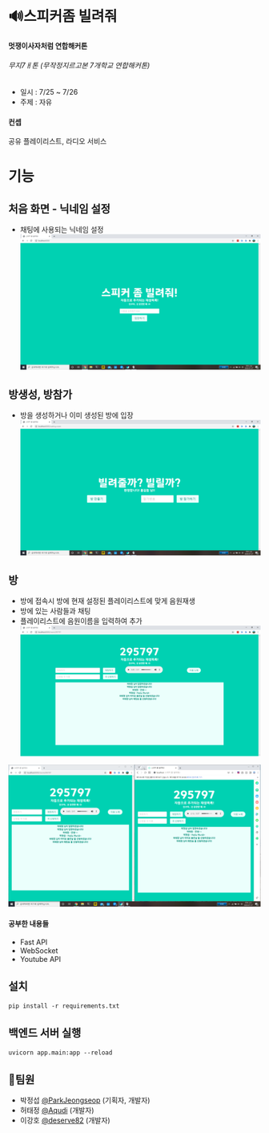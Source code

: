 # 🔊스피커좀 빌려줘

#### 멋쟁이사자처럼 연합해커톤 
###### 무지7ㅐ톤 (무작정지르고본 7개학교 연합해커톤)
+ 일시 : 7/25 ~ 7/26 
+ 주제 : 자유  

#### 컨셉
공유 플레이리스트, 라디오 서비스

# 기능

## 처음 화면 - 닉네임 설정
+ 채팅에 사용되는 닉네임 설정
![Main](./Docs/IMAGES/main.png)

## 방생성, 방참가
+ 방을 생성하거나 이미 생성된 방에 입장
![Waiting-Room](./Docs/IMAGES/waiting-room.png)

## 방
+ 방에 접속시 방에 현재 설정된 플레이리스트에 맞게 음원재생
+ 방에 있는 사람들과 채팅
+ 플레이리스트에 음원이름을 입력하여 추가
![Room](./Docs/IMAGES/inroom.png)

![Room](./Docs/IMAGES/twin.png)


#### 공부한 내용들
+ Fast API
+ WebSocket
+ Youtube API

## 설치
```shell
pip install -r requirements.txt
```

## 백엔드 서버 실행
```shell
uvicorn app.main:app --reload
```

## :busts_in_silhouette:팀원
 - 박정섭 [@ParkJeongseop](https://github.com/ParkJeongseop) (기획자, 개발자)
 - 허태정 [@Aqudi](https://github.com/Aqudi) (개발자)
 - 이강호 [@deserve82](https://github.com/deserve82) (개발자)
 
